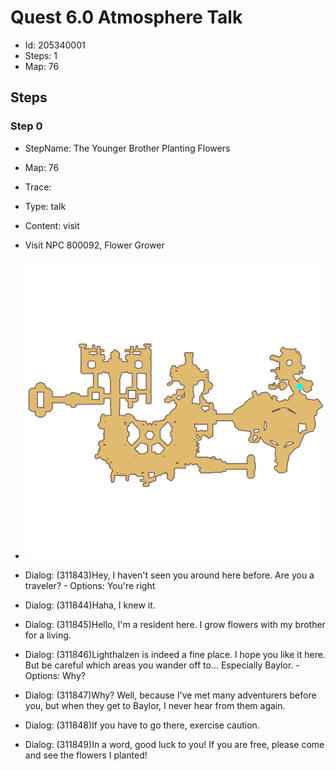 # Quest 6.0 Atmosphere Talk

- Id: 205340001
- Steps: 1
- Map: 76

## Steps

### Step 0
- StepName:  The Younger Brother Planting Flowers
- Map:  76
- Trace:  
- Type:  talk
- Content:  visit
- Visit NPC 800092, Flower Grower

- ![images/205340001_0.png](images/205340001_0.png)
- Dialog: (311843)Hey, I haven't seen you around here before. Are you a traveler? - Options: You're right
- Dialog: (311844)Haha, I knew it.
- Dialog: (311845)Hello, I'm a resident here. I grow flowers with my brother for a living.
- Dialog: (311846)Lighthalzen is indeed a fine place. I hope you like it here. But be careful which areas you wander off to... Especially Baylor. - Options: Why?
- Dialog: (311847)Why? Well, because I've met many adventurers before you, but when they get to Baylor, I never hear from them again.
- Dialog: (311848)If you have to go there, exercise caution.
- Dialog: (311849)In a word, good luck to you! If you are free, please come and see the flowers I planted!



